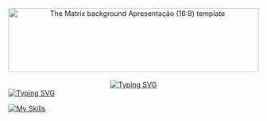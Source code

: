 <div align="center" >
 <img class="art-template-image" src="https://d1csarkz8obe9u.cloudfront.net/posterpreviews/the-matrix-background-design-template-cea07eda8fcc91d950fafec04e46d21b_screen.jpg?ts=1600987864" alt="The Matrix background Apresentação (16:9) template" width="100%" height="128" style="border-radius: 20%> 
</div> 

<div align="center"> <br><br>
<a href="https://git.io/typing-svg"><img src="https://readme-typing-svg.herokuapp.com?font=Poppins&weight=500&size=25&duration=2000&pause=1000&color=2EC034&background=FFFFFF00&center=true&width=435&lines=Welcome+to+FxSoftwareDev+Github" alt="Typing SVG" /></a>
</div>

<div><a href="https://git.io/typing-svg"><img src="https://readme-typing-svg.herokuapp.com?font=Noto+Sans+Elbasan&size=11&duration=1&pause=100000&color=2EC034&center=true&width=1200&height=100&lines=%F0%90%94%9F+%F0%90%94%81%F0%90%94%80+%F0%90%94%92%F0%90%94%8E%F0%90%94%87%F0%90%94%94+%F0%90%94%8F%F0%90%94%87+%F0%90%94%A0%F0%90%94%96+%F0%90%94%80%F0%90%94%9D%F0%90%94%8E%F0%90%94%87+%F0%90%94%9F+%F0%90%94%92%F0%90%94%81%F0%90%94%9F%F0%90%94%9B%F0%90%94%8C%F0%90%94%94%F0%90%94%88+%F0%90%94%84%F0%90%94%8D%F0%90%94%9D%F0%90%94%88+%F0%90%94%9D%F0%90%94%88+%F0%90%94%97%F0%90%94%8E%F0%90%94%87%F0%90%94%90%F0%90%94%90%F0%90%94%88+%F0%90%94%80%F0%90%94%9D%F0%90%94%88.+%F0%90%94%87+%F0%90%94%97%F0%90%94%9F%F0%90%94%80%F0%90%94%90%F0%90%94%90+%F0%90%94%9D%F0%90%94%88+%F0%90%94%81%F0%90%94%8D%F0%90%94%99%F0%90%94%94+%F0%90%94%87+%F0%90%94%9B%F0%90%94%80%F0%90%94%8E+%F0%90%94%9D%F0%90%94%88+%F0%90%94%97%F0%90%94%80+%F0%90%94%99%F0%90%94%88%F0%90%94%94%F0%90%94%88+%F0%90%94%9D%F0%90%94%88+%F0%90%94%97%F0%90%94%8E%F0%90%94%87%F0%90%94%90%F0%90%94%90%F0%90%94%88%2C+%F0%90%94%87+%F0%90%94%87+%F0%90%94%9B%F0%90%94%8C%F0%90%94%97%F0%90%94%88%F0%90%94%99%F0%90%94%8A%F0%90%94%80+%F0%90%94%94%F0%90%94%8D%F0%90%94%9B%F0%90%94%8D+%F0%90%94%80%F0%90%94%9D%F0%90%94%88+%F0%90%94%87+%F0%90%94%87+%F0%90%94%92%F0%90%94%81%F0%90%94%9F%F0%90%94%90%F0%90%94%96%F0%90%94%8D+%F0%90%94%80%F0%90%94%9D%F0%90%94%88+%F0%90%94%94%F0%90%94%84%F0%90%94%88+%F0%90%94%8F%F0%90%94%80%F0%90%94%9B%F0%90%94%8C%F0%90%94%9D%F0%90%94%88+%F0%90%94%9B%F0%90%94%87+%F0%90%94%94%F0%90%94%9F%F0%90%94%8F%F0%90%94%9F+%F0%90%94%8D%F0%90%94%9B%F0%90%94%8C%F0%90%94%9D%F0%90%94%87+%F0%90%94%A0%F0%90%94%87%F0%90%94%94%F0%90%94%84%F0%90%94%88+%F0%90%94%97%F0%90%94%99%F0%90%94%87%F0%90%94%8E+%F0%90%94%97%F0%90%94%A2%F0%90%94%90%F0%90%94%8D%F0%90%94%9D.+%F0%90%94%9F+%F0%90%94%81%F0%90%94%80+%F0%90%94%92%F0%90%94%8E%F0%90%94%87%F0%90%94%94+%F0%90%94%8F%F0%90%94%87+%F0%90%94%A0%F0%90%94%96+%F0%90%94%80%F0%90%94%9D%F0%90%94%8E%F0%90%94%87+%F0%90%94%9F+%F0%90%94%92%F0%90%94%81%F0%90%94%9F%F0%90%94%9B%F0%90%94%8C%F0%90%94%94%F0%90%94%88+%F0%90%94%84%F0%90%94%8D%F0%90%94%9D%F0%90%94%88+%F0%90%94%9D%F0%90%94%88+%F0%90%94%97%F0%90%94%8E%F0%90%94%87%F0%90%94%90%F0%90%94%90%F0%90%94%88+%F0%90%94%80%F0%90%94%9D%F0%90%94%88.+%F0%90%94%87+%F0%90%94%97%F0%90%94%9F%F0%90%94%80%F0%90%94%90%F0%90%94%90+%F0%90%94%9D%F0%90%94%88+%F0%90%94%81%F0%90%94%8D%F0%90%94%99%F0%90%94%94+%F0%90%94%87+%F0%90%94%9B%F0%90%94%80%F0%90%94%8E+%F0%90%94%9D%F0%90%94%88+%F0%90%94%97%F0%90%94%80+%F0%90%94%99%F0%90%94%88%F0%90%94%94%F0%90%94%88+%F0%90%94%9D%F0%90%94%88+%F0%90%94%97%F0%90%94%8E%F0%90%94%87%F0%90%94%90%F0%90%94%90%F0%90%94%88%2C+%F0%90%94%87+%F0%90%94%87+%F0%90%94%9B%F0%90%94%8C%F0%90%94%97%F0%90%94%88%F0%90%94%99%F0%90%94%8A%F0%90%94%80+%F0%90%94%94%F0%90%94%8D%F0%90%94%9B%F0%90%94%8D+%F0%90%94%80%F0%90%94%9D%F0%90%94%88+%F0%90%94%87+%F0%90%94%87+%F0%90%94%92%F0%90%94%81%F0%90%94%9F%F0%90%94%90%F0%90%94%96%F0%90%94%8D+%F0%90%94%80%F0%90%94%9D%F0%90%94%88+%F0%90%94%94%F0%90%94%84%F0%90%94%88+%F0%90%94%8F%F0%90%94%80%F0%90%94%9B%F0%90%94%8C%F0%90%94%9D%F0%90%94%88+%F0%90%94%9B%F0%90%94%87+%F0%90%94%94%F0%90%94%9F%F0%90%94%8F%F0%90%94%9F+%F0%90%94%8D%F0%90%94%9B%F0%90%94%8C%F0%90%94%9D%F0%90%94%87+%F0%90%94%A0%F0%90%94%87%F0%90%94%94%F0%90%94%84%F0%90%94%88+%F0%90%94%97%F0%90%94%99%F0%90%94%87%F0%90%94%8E+%F0%90%94%97%F0%90%94%A2%F0%90%94%90%F0%90%94%8D%F0%90%94%9D." alt="Typing SVG" /></a></div>

[![My Skills](https://skillicons.dev/icons?i=js,html,css,azure,linkedin)](https://skillicons.dev)


<!--
**FxSoftwareDev/FxSoftwareDev** is a ✨ _special_ ✨ repository because its `README.md` (this file) appears on your GitHub profile.

Here are some ideas to get you started:

- 🔭 I’m currently working on ...
- 🌱 I’m currently learning ...
- 👯 I’m looking to collaborate on ...
- 🤔 I’m looking for help with ...
- 💬 Ask me about ...
- 📫 How to reach me: ...
- 😄 Pronouns: ...
- ⚡ Fun fact: ...
-->
